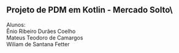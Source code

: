 ## Projeto de PDM em Kotlin - Mercado Solto\

Alunos:\
Ênio Ribeiro Durães Coelho\
Mateus Teodoro de Camargos\
Wiliam de Santana Fetter